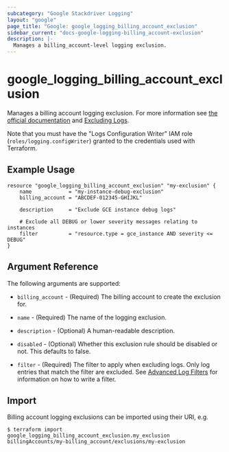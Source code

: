 ```yaml
---
subcategory: "Google Stackdriver Logging"
layout: "google"
page_title: "Google: google_logging_billing_account_exclusion"
sidebar_current: "docs-google-logging-billing_account-exclusion"
description: |-
  Manages a billing_account-level logging exclusion.
---
```


# google\_logging\_billing\_account\_exclusion

Manages a billing account logging exclusion. For more information see
[the official documentation](https://cloud.google.com/logging/docs/) and
[Excluding Logs](https://cloud.google.com/logging/docs/exclusions).

Note that you must have the "Logs Configuration Writer" IAM role (`roles/logging.configWriter`)
granted to the credentials used with Terraform.

## Example Usage

```hcl
resource "google_logging_billing_account_exclusion" "my-exclusion" {
    name            = "my-instance-debug-exclusion"
    billing_account = "ABCDEF-012345-GHIJKL"

    description     = "Exclude GCE instance debug logs"

    # Exclude all DEBUG or lower severity messages relating to instances
    filter          = "resource.type = gce_instance AND severity <= DEBUG"
}
```

## Argument Reference

The following arguments are supported:

* `billing_account` - (Required) The billing account to create the exclusion for.

* `name` - (Required) The name of the logging exclusion.

* `description` - (Optional) A human-readable description.

* `disabled` - (Optional) Whether this exclusion rule should be disabled or not. This defaults to
    false.

* `filter` - (Required) The filter to apply when excluding logs. Only log entries that match the filter are excluded.
    See [Advanced Log Filters](https://cloud.google.com/logging/docs/view/advanced-filters) for information on how to
    write a filter.

## Import

Billing account logging exclusions can be imported using their URI, e.g.

```
$ terraform import google_logging_billing_account_exclusion.my_exclusion billingAccounts/my-billing_account/exclusions/my-exclusion
```
